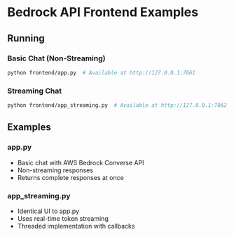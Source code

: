 # Bedrock API Frontend Examples

## Running

### Basic Chat (Non-Streaming)

```bash
python frontend/app.py  # Available at http://127.0.0.1:7861
```

### Streaming Chat

```bash
python frontend/app_streaming.py  # Available at http://127.0.0.1:7862
```

## Examples

### app.py

- Basic chat with AWS Bedrock Converse API
- Non-streaming responses
- Returns complete responses at once

### app_streaming.py

- Identical UI to app.py
- Uses real-time token streaming
- Threaded implementation with callbacks
